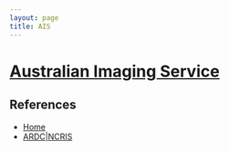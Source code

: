 ```yaml
---
layout: page
title: AIS
---
```


# [Australian Imaging Service](https://australian-imaging-service.github.io)

## References

* [Home](https://australian-imaging-service.github.io)
* [ARDC|NCRIS](https://ardc.edu.au/project/australian-imaging-service-ais/)
